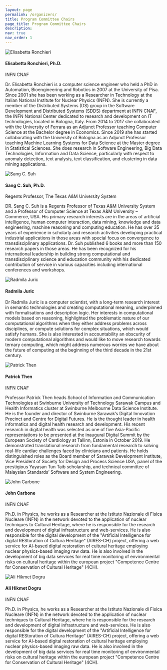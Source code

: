```yaml
---
layout: page
permalink: /organizers/
title: Program Committee Chairs
page_title: Program Committee Chairs
description:
nav: true
nav_order: 1
---
```


<div class="organizer">
  <img class="photo" alt="Elisabetta Ronchieri" src="{{ site.baseurl }}/assets/img/people/ronchieri.jpg">
  <div class="info">
    <h4>Elisabetta Ronchieri, Ph.D.  
      <a href="mailto:elisabetta.ronchieri@cnaf.infn.it" title="email"><i class="fas fa-envelope" style="margin-left: 5px;"></i></a>  
      <a href="https://orcid.org/0000-0002-7341-6491" title="orcid"><i class="fab fa-orcid"></i></a> 
      <a href="https://www.semanticscholar.org/author/E.-Ronchieri/2661654" title="semanticscholar"><i class="ai ai-semantic-scholar"></i></a>
    </h4>
    <p> INFN CNAF </p>
  </div>
  <p class="bio">
    Dr. Elisabetta Ronchieri is a computer science engineer who held a PhD in Automation, Bioengineering and Robotics in 2007 at the University of Pisa. Since 2001 she has been working as a Researcher in Technology at the Italian National Institute for Nuclear Physics (INFN). She is currently a member of the Distributed Systems (DS) group in the Software Development and Distributed Systems (SDDS) department at INFN CNAF, the INFN National Center dedicated to research and development on IT technologies, located in Bologna, Italy. From 2014 to 2017 she collaborated with the University of Ferrara as an Adjunct Professor teaching Computer Science at the Bachelor degree in Economics. Since 2019 she has started collaborating with the University of Bologna as an Adjunct Professor teaching Machine Learning Systems for Data Science at the Master degree in Statistical Sciences. She does research in Software Engineering, Big Data Technologies, Information and Data Science, particularly with respect to anomaly detection, text analysis, text classification, and clustering in data mining applications.
  </p>
</div>

<div class="organizer">
  <img class="photo" alt="Sang C. Suh" src="{{ site.baseurl }}/assets/img/people/sang.jpg">
  <div class="info">
    <h4>Sang C. Suh, Ph.D.
      <a href="mailto:Sang.Suh@tamuc.edu" title="email"><i class="fas fa-envelope" style="margin-left: 5px;"></i></a>  
    </h4>
    <p> Regents Professor, The Texas A&M University System </p>
  </div>
  <p class="bio">
    DR. Sang C. Suh is a Regents Professor of Texas A&M University System and a Professor of Computer Science at Texas A&M University – Commerce, USA. His primary research interests are in the areas of artificial intelligence, human computer interaction, data mining, knowledge and data engineering, machine reasoning and computing education. He has over 35 years of experience in scholarly and research activities developing practical industrial applications in those areas with special focus on convergence to transdisciplinary applications. Dr. Suh published 6 books and more than 150 research papers in those areas. He has been recognized for his international leadership in building strong computational and transdisciplinary science and education community with his dedicated contribution of service in various capacities including international conferences and workshops.
  </p>
</div>

<div class="organizer">
  <img class="photo" alt="Radmila Juric" src="{{ site.baseurl }}/assets/img/people/radmila.jpg">
  <div class="info">
    <h4>Radmila Juric
      <a href="mailto:radjur3@gmail.com" title="email"><i class="fas fa-envelope" style="margin-left: 5px;"></i></a>  
      <a href="https://orcid.org/0000-0002-0441-0694" title="orcid"><i class="fab fa-orcid"></i></a> 
    </h4>
    <p>  </p>
  </div>
  <p class="bio">
    Dr Radmila Juric is a computer scientist, with a long-term research interest in semantic technologies and creating computational meaning, underpinned with formalisations and description logic.  Her interests in computational models based on reasoning, highlighted the problematic nature of our computational algorithms when they either address problems across disciplines, or compute solutions for complex situations, which would satisfy humans.  She is also interested in accountability an obscurity of modern computational algorithms and would like to move research towards ternary computing, which might address numerous worries we have about the future of computing at the beginning of the third decade in the 21st century. 
  </p>
</div>

<div class="organizer">
  <img class="photo" alt="Patrick Then" src="{{ site.baseurl }}/assets/img/people/Then.jpg">
  <div class="info">
    <h4>Patrick Then
      <a href="mailto:pthen@swinburne.edu.my" title="email"><i class="fas fa-envelope" style="margin-left: 5px;"></i></a>  
      <a href="https://orcid.org/0000-0002-6079-2527" title="orcid"><i class="fab fa-orcid"></i></a> 
    </h4>
    <p> INFN CNAF </p>
  </div>
  <p class="bio">
    Professor Patrick Then heads School of Information and Communication Technologies at Swinburne University of Technology Sarawak Campus and Health Informatics cluster at Swinburne Melbourne Data Science Institute. He is the founder and director of Swinburne Sarawak’s Digital Innovation Precinct and Centre for Digital Futures. He is the thought leader in health informatics and digital health research and development. His recent research in digital health was selected as one of five Asia-Pacific representations to be presented at the inaugural Digital Summit by the European Society of Cardiology at Tallinn, Estonia in October 2019. He demonstrated translational research from fundamental research to solving real-life cardiac challenges faced by clinicians and patients.
He holds distinguished roles as the Board member of Sarawak Development Institute, Vice President of Society for Design and Process Science USA, panel of the prestigious Yayasan Tun Taib scholarship, and technical committee of Malaysian Standards’ Software and System Engineering.
  </p>
</div>

<div class="organizer">
  <img class="photo" alt="John Carbone" src="{{ site.baseurl }}/assets/img/people/carbone.png">
  <div class="info">
    <h4>John Carbone
      <a href="mailto:John.Carbone@forcepointgov.com" title="email"><i class="fas fa-envelope" style="margin-left: 5px;"></i></a>  
    </h4>
    <p> INFN CNAF </p>
  </div>
  <p class="bio">
    Ph.D. in Physics, he works as a Researcher at the Istituto Nazionale di Fisica Nucleare (INFN) in the network devoted to the application of nuclear techniques to Cultural Heritage, where he is responsible for the research and development of digital infrastructure and web-services. He is also responsible for the digital development of the "Artificial Intelligence for digital REStoration of Cultura Heritage" (AIRES-CH) project, offering a web service for AI-based digital restoration of cultural heritage employing nuclear physics-based imaging raw data. He is also involved in the development of big data services for real time monitoring of environmental risks on cultural heritage within the european project "Competence Centre for Conservation of Cultural Heritage" (4CH).
  </p>
</div>

<div class="organizer">
  <img class="photo" alt="Ali Hikmet Dogru" src="{{ site.baseurl }}/assets/img/people/ali.jpeg">
  <div class="info">
    <h4>Ali Hikmet Dogru
      <a href="mailto:AliHikmet.Dogru@utsa.edu" title="email"><i class="fas fa-envelope" style="margin-left: 5px;"></i></a>  
    </h4>
    <p> INFN CNAF </p>
  </div>
  <p class="bio">
    Ph.D. in Physics, he works as a Researcher at the Istituto Nazionale di Fisica Nucleare (INFN) in the network devoted to the application of nuclear techniques to Cultural Heritage, where he is responsible for the research and development of digital infrastructure and web-services. He is also responsible for the digital development of the "Artificial Intelligence for digital REStoration of Cultura Heritage" (AIRES-CH) project, offering a web service for AI-based digital restoration of cultural heritage employing nuclear physics-based imaging raw data. He is also involved in the development of big data services for real time monitoring of environmental risks on cultural heritage within the european project "Competence Centre for Conservation of Cultural Heritage" (4CH).
  </p>
</div>

